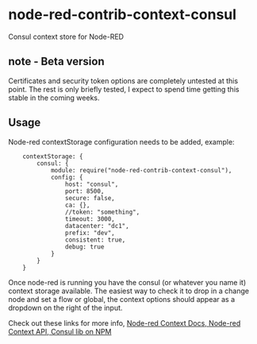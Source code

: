 # node-red-contrib-context-consul
Consul context store for Node-RED

## note - Beta version
Certificates and security token options are completely untested at this point. The rest is only briefly tested, I expect to spend time getting this stable in the coming weeks.

## Usage
Node-red contextStorage configuration needs to be added, example:

```
	contextStorage: {
		consul: {
			module: require("node-red-contrib-context-consul"),
			config: {
				host: "consul",
				port: 8500,
				secure: false,
				ca: {},
				//token: "something",
				timeout: 3000,
				datacenter: "dc1",
				prefix: "dev",
				consistent: true,
				debug: true
			}
		}
	}
```

Once node-red is running you have the consul (or whatever you name it) context storage available.
The easiest way to check it to drop in a change node and set a flow or global,
the context options should appear as a dropdown on the right of the input.

Check out these links for more info, [Node-red Context Docs, ](https://nodered.org/docs/user-guide/context) [Node-red Context API, ](https://nodered.org/docs/api/context/methods/) [Consul lib on NPM](https://www.npmjs.com/package/consul)